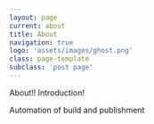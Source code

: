 ```yaml
---
layout: page
current: about
title: About
navigation: true
logo: 'assets/images/ghost.png'
class: page-template
subclass: 'post page'
---
```


About!! Introduction!

Automation of build and publishment